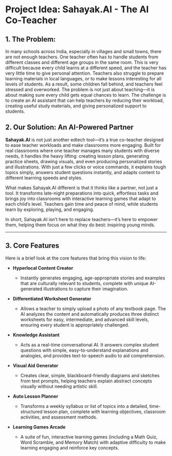 # Project Idea: Sahayak.AI - The AI Co-Teacher

## 1. The Problem: 

In many schools across India, especially in villages and small towns, there are not enough teachers. One teacher often has to handle students from different classes and different age groups in the same room. This is very difficult because every child learns at a different speed, and the teacher has very little time to give personal attention. Teachers also struggle to prepare learning materials in local languages, or to make lessons interesting for all levels of students. As a result, some children fall behind, and teachers feel stressed and overworked. The problem is not just about teaching—it is about making sure every child gets equal chances to learn. The challenge is to create an AI assistant that can help teachers by reducing their workload, creating useful study materials, and giving personalized support to students.

## 2. Our Solution: An AI-Powered Partner

**Sahayak.AI** is not just another edtech tool—it’s a true co-teacher designed to ease teacher workloads and make classrooms more engaging. Built for real classrooms where one teacher manages many students with diverse needs, it handles the heavy lifting: creating lesson plans, generating practice sheets, drawing visuals, and even producing personalized stories and illustrations. With just a few clicks or voice commands, it explains tough topics simply, answers student questions instantly, and adapts content to different learning speeds and styles.

What makes Sahayak.AI different is that it thinks like a partner, not just a tool. It transforms late-night preparations into quick, effortless tasks and brings joy into classrooms with interactive learning games that adapt to each child’s level. Teachers gain time and peace of mind, while students learn by exploring, playing, and engaging.

In short, Sahayak.AI isn’t here to replace teachers—it’s here to empower them, helping them focus on what they do best: inspiring young minds.

---

## 3. Core Features

Here is a brief look at the core features that bring this vision to life:

*   **Hyperlocal Content Creator**
    *   Instantly generates engaging, age-appropriate stories and examples that are culturally relevant to students, complete with unique AI-generated illustrations to capture their imagination.

*   **Differentiated Worksheet Generator**
    *   Allows a teacher to simply upload a photo of any textbook page. The AI analyzes the content and automatically produces three distinct worksheets for easy, intermediate, and advanced skill levels, ensuring every student is appropriately challenged.

*   **Knowledge Assistant**
    *   Acts as a real-time conversational AI. It answers complex student questions with simple, easy-to-understand explanations and analogies, and provides text-to-speech audio to aid comprehension.

*   **Visual Aid Generator**
    *   Creates clear, simple, blackboard-friendly diagrams and sketches from text prompts, helping teachers explain abstract concepts visually without needing artistic skill.

*   **Auto Lesson Planner**
    *   Transforms a weekly syllabus or list of topics into a detailed, time-structured lesson plan, complete with learning objectives, classroom activities, and assessment methods.

*   **Learning Games Arcade**
    *   A suite of fun, interactive learning games (including a Math Quiz, Word Scramble, and Memory Match) with adaptive difficulty to make learning engaging and reinforce key concepts.
